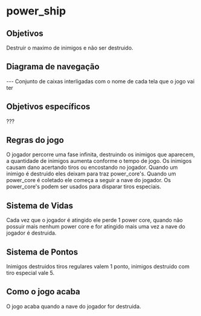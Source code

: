 # power_ship
## Objetivos
Destruir o maximo de inimigos e não ser destruido.

## Diagrama de navegação
--- Conjunto de caixas interligadas com o nome de cada tela que o jogo vai ter

## Objetivos específicos
???
## Regras do jogo
O jogador percorre uma fase infinita, destruindo os inimigos que aparecem, a quantidade de inimigos aumenta conforme o tempo de jogo.
Os inimigos causam dano acertando tiros ou encostando no jogador. Quando um inimigo é destruido eles deixam para traz power_core's. Quando um power_core é coletado ele começa a seguir a nave do jogador. Os power_core's podem ser usados para disparar tiros especiais. 

## Sistema de Vidas
Cada vez que o jogador é atingido ele perde 1 power core, quando não possuir mais nenhum power core e for atingido mais uma vez a nave do jogador é destruida.

## Sistema de Pontos
Inimigos destruidos tiros regulares valem 1 ponto, inimigos destruido com tiro especial vale 5.

## Como o jogo acaba
O jogo acaba quando a nave do jogador for destruida. 
